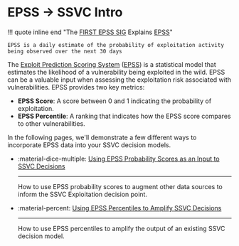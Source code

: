 # EPSS &rarr; SSVC Intro

!!! quote inline end "The [FIRST EPSS SIG](https://www.first.org/epss) Explains [EPSS](https://www.first.org/epss/model)"

    EPSS is a daily estimate of the probability of exploitation activity being observed over the next 30 days

The [Exploit Prediction Scoring System](https://www.first.org/epss) ([EPSS](https://www.first.org/epss)) is a statistical model that estimates the likelihood of a vulnerability being exploited in the wild. EPSS can be a valuable input when assessing the exploitation risk associated with vulnerabilities. EPSS provides two key metrics:

- **EPSS Score**: A score between 0 and 1 indicating the probability of exploitation.
- **EPSS Percentile**: A ranking that indicates how the EPSS score compares to other vulnerabilities.

In the following pages, we'll demonstrate a few different ways to incorporate EPSS data into your SSVC decision models.

<div class="grid cards" markdown>

- :material-dice-multiple: [Using EPSS Probability Scores as an Input to SSVC Decisions](epss_probability.md)

    ---

    How to use EPSS probability scores to augment other data sources to
    inform the SSVC Exploitation decision point.
  
- :material-percent: [Using EPSS Percentiles to Amplify SSVC Decisions](epss_percentiles.md)

    ---

    How to use EPSS percentiles to amplify the output of an existing SSVC decision model.

</div>

